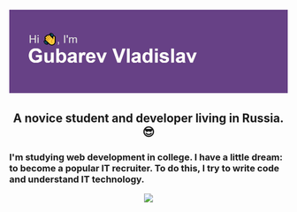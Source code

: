 
<img src="header.png" alt="header"/></h1>
<h2 align="center">A novice student and developer living in Russia.😎</h3>
<h3 aligin="left"> I'm studying web development in college. I have a little dream: to become a popular IT recruiter. To do this, I try to write code and understand IT technology.</h3>

<div class="wrapper">


<div align="center">


<p align="center">
  <a href="https://www.youtube.com/watch?v=dQw4w9WgXcQ">
    <img src="https://user-images.githubusercontent.com/465125/151564444-07f17c75-0ad0-490b-8273-57b85c82d197.svg" />
  </a>
</p>
